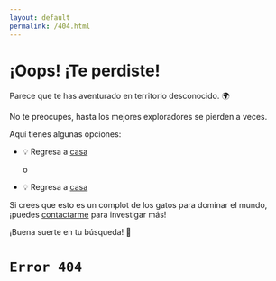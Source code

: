 ```yaml
---
layout: default
permalink: /404.html
---
```


# ¡Oops! ¡Te perdiste!

Parece que te has aventurado en territorio desconocido. 🌍

No te preocupes, hasta los mejores exploradores se pierden a veces.

Aquí tienes algunas opciones:

- 💡 Regresa a [casa](https://www.berrueta.xyz/)

     o
- 💡 Regresa a [casa](https://www.berrueta.xyz/)

Si crees que esto es un complot de los gatos para dominar el mundo, ¡puedes [contactarme](mailto:contacto@berrueta.xyz) para investigar más!

¡Buena suerte en tu búsqueda! 🚀

# `Error 404`
